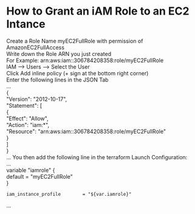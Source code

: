 #    How to Grant an iAM Role to an EC2 Intance
Create a Role Name myEC2FullRole with permission of AmazonEC2FullAccess  
Write down the Role ARN you just created   
  For Example: arn:aws:iam::306784208358:role/myEC2FullRole   
IAM --> Users --> Select the User   
Click Add inline policy (+ sign at the bottom right corner)   
Enter the following lines in the JSON Tab   
...   
{   
    "Version": "2012-10-17",   
    "Statement": [    
        {    
            "Effect": "Allow",   
            "Action": "iam:*",   
            "Resource": "arn:aws:iam::306784208358:role/myEC2FullRole"   
        }   
    ]   
}   
...
You then add the following line in the terraform Launch Configuration:   
...    
variable "iamrole" {   
  default = "myEC2FullRole"   
}   
    
    iam_instance_profile        = "${var.iamrole}"   
... 
